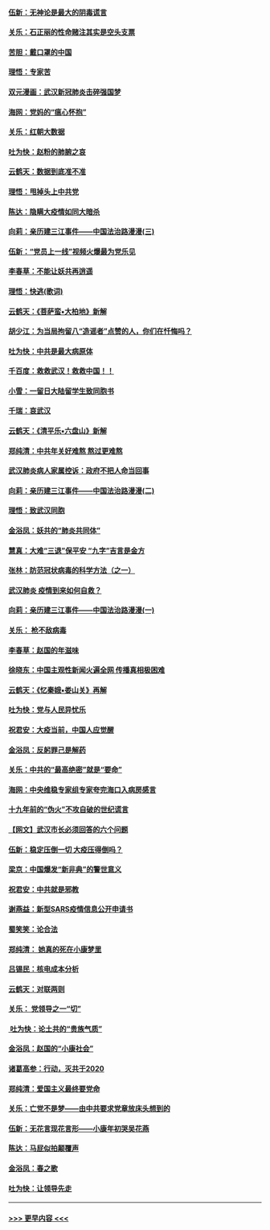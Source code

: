 #### [伍新：无神论是最大的阴毒谎言](../pages/nsc993/n11846129.md?t=02062131) 
#### [关乐：石正丽的性命赌注其实是空头支票](../pages/nsc993/n11846109.md?t=02062131) 
#### [苦胆：戴口罩的中国](../pages/nsc993/n11845576.md?t=02062131) 
#### [理悟：专家苦](../pages/nsc993/n11845564.md?t=02062131) 
#### [双元漫画：武汉新冠肺炎击碎强国梦](../pages/nsc993/n11843320.md?t=02062131) 
#### [海网：党妈的“瘟心怀抱”](../pages/nsc993/n11840740.md?t=02062131) 
#### [关乐：红朝大数据](../pages/nsc993/n11840675.md?t=02062131) 
#### [吐为快：赵粉的肺腑之哀](../pages/nsc993/n11840618.md?t=02062131) 
#### [云鹤天：数据到底准不准](../pages/nsc993/n11840325.md?t=02062131) 
#### [理悟：甩掉头上中共党](../pages/nsc993/n11838826.md?t=02062131) 
#### [陈达：隐瞒大疫情如同大暗杀](../pages/nsc993/n11838771.md?t=02062131) 
#### [向莉：亲历建三江事件——中国法治路漫漫(三)](../pages/nsc993/n11831825.md?t=02062131) 
#### [伍新：“党员上一线”视频火爆最为党乐见](../pages/nsc993/n11838200.md?t=02062131) 
#### [李春草：不能让妖共再逍遥](../pages/nsc993/n11838102.md?t=02062131) 
#### [理悟：快逃(歌词)](../pages/nsc993/n11838083.md?t=02062131) 
#### [云鹤天：《菩萨蛮▪大柏地》新解](../pages/nsc993/n11838059.md?t=02062131) 
#### [胡少江：为当局拘留八“造谣者”点赞的人，你们在忏悔吗？](../pages/nsc993/n11836801.md?t=02062131) 
#### [吐为快：中共是最大病原体](../pages/nsc993/n11836748.md?t=02062131) 
#### [千百度：救救武汉！救救中国！！](../pages/nsc993/n11836145.md?t=02062131) 
#### [小雪：一留日大陆留学生致同胞书](../pages/nsc993/n11834624.md?t=02062131) 
#### [千瑞：哀武汉](../pages/nsc993/n11833647.md?t=02062131) 
#### [云鹤天：《清平乐▪六盘山》新解](../pages/nsc993/n11833611.md?t=02062131) 
#### [郑纯清：中共年关好难熬 熬过更难熬](../pages/nsc993/n11833489.md?t=02062131) 
#### [武汉肺炎病人家属控诉：政府不把人命当回事](../pages/nsc993/n11833205.md?t=02062131) 
#### [向莉：亲历建三江事件——中国法治路漫漫(二)](../pages/nsc993/n11829102.md?t=02062131) 
#### [理悟：致武汉同胞](../pages/nsc993/n11831522.md?t=02062131) 
#### [金浴凤：妖共的“肺炎共同体”](../pages/nsc993/n11829448.md?t=02062131) 
#### [慧真：大难“三退”保平安 “九字”吉言是金方](../pages/nsc993/n11829501.md?t=02062131) 
#### [张林：防范冠状病毒的科学方法（之一）](../pages/nsc993/n11828618.md?t=02062131) 
#### [武汉肺炎 疫情到来如何自救？](../pages/nsc993/n11827632.md?t=02062131) 
#### [向莉：亲历建三江事件——中国法治路漫漫(一)](../pages/nsc993/n11827190.md?t=02062131) 
#### [关乐： 枪不敌病毒](../pages/nsc993/n11826746.md?t=02062131) 
#### [李春草：赵国的年滋味](../pages/nsc993/n11826321.md?t=02062131) 
#### [徐晓东：中国主观性新闻火遍全网 传播真相极困难](../pages/nsc993/n11826508.md?t=02062131) 
#### [云鹤天：《忆秦娥▪娄山关》再解](../pages/nsc993/n11824682.md?t=02062131) 
#### [吐为快：党与人民异忧乐](../pages/nsc993/n11824660.md?t=02062131) 
#### [祝君安：大疫当前，中国人应觉醒](../pages/nsc993/n11821946.md?t=02062131) 
#### [金浴凤：反躬罪己是解药](../pages/nsc993/n11820280.md?t=02062131) 
#### [关乐：中共的“最高绝密”就是“要命”](../pages/nsc993/n11816946.md?t=02062131) 
#### [海网：中央维稳专家组专家夸完海口入病房感言](../pages/nsc993/n11815138.md?t=02062131) 
#### [十九年前的“伪火”不攻自破的世纪谎言](../pages/nsc993/n11813238.md?t=02062131) 
#### [【网文】武汉市长必须回答的六个问题](../pages/nsc993/n11813848.md?t=02062131) 
#### [伍新：稳定压倒一切 大疫压得倒吗？](../pages/nsc993/n11812634.md?t=02062131) 
#### [梁京：中国爆发“新非典”的警世意义](../pages/nsc993/n11812554.md?t=02062131) 
#### [祝君安：中共就是邪教](../pages/nsc993/n11812431.md?t=02062131) 
#### [谢燕益：新型SARS疫情信息公开申请书](../pages/nsc993/n11808840.md?t=02062131) 
#### [蜀笑笑：论合法](../pages/nsc993/n11808064.md?t=02062131) 
#### [郑纯清： 她真的死在小康梦里](../pages/nsc993/n11806623.md?t=02062131) 
#### [吕锡民：核电成本分析](../pages/nsc993/n11806284.md?t=02062131) 
#### [云鹤天：对联两则](../pages/nsc993/n11805957.md?t=02062131) 
#### [关乐： 党领导之一“切”](../pages/nsc993/n11804505.md?t=02062131) 
#### [ 吐为快：论土共的“贵族气质”](../pages/nsc993/n11804490.md?t=02062131) 
#### [金浴凤：赵国的“小康社会”](../pages/nsc993/n11804452.md?t=02062131) 
#### [诸葛高参：行动，灭共于2020](../pages/nsc993/n11804120.md?t=02062131) 
#### [郑纯清：爱国主义最终要党命](../pages/nsc993/n11802197.md?t=02062131) 
#### [关乐：亡党不是梦——由中共要求党章放床头想到的](../pages/nsc993/n11802156.md?t=02062131) 
#### [伍新：无花言现花言形——小康年初哭吴花燕](../pages/nsc993/n11800044.md?t=02062131) 
#### [陈达：马屁似拍颠覆声](../pages/nsc993/n11800010.md?t=02062131) 
#### [金浴凤：春之歌](../pages/nsc993/n11797687.md?t=02062131) 
#### [吐为快：让领导先走](../pages/nsc993/n11797512.md?t=02062131) 

----
#### [ >>> 更早内容 <<< ](../indexes/nsc993-earlier.md)
